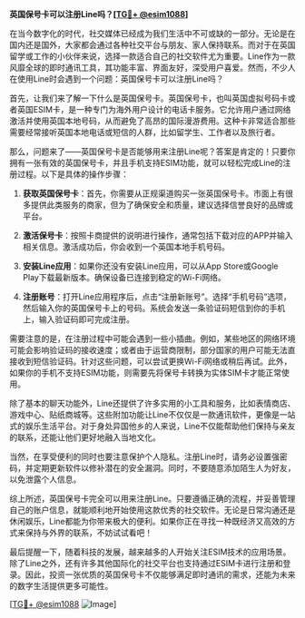 **英国保号卡可以注册Line吗？[[TG💪+ @esim1088](https://t.me/s/esim1088)]**

在当今数字化的时代，社交媒体已经成为我们生活中不可或缺的一部分。无论是在国内还是国外，大家都会通过各种社交平台与朋友、家人保持联系。而对于在英国留学或工作的小伙伴来说，选择一款适合自己的社交软件尤为重要。Line作为一款风靡全球的即时通讯工具，其功能丰富、界面友好，深受用户喜爱。然而，不少人在使用Line时会遇到一个问题：英国保号卡可以注册Line吗？

首先，让我们来了解一下什么是英国保号卡。英国保号卡，也叫英国虚拟号码卡或者英国ESIM卡，是一种专门为海外用户设计的电话卡服务。它允许用户通过网络激活并使用英国本地号码，从而避免了高昂的国际漫游费用。这种卡非常适合那些需要经常接听英国本地电话或短信的人群，比如留学生、工作者以及旅行者。

那么，问题来了——英国保号卡是否能够用来注册Line呢？答案是肯定的！只要你拥有一张有效的英国保号卡，并且手机支持ESIM功能，就可以轻松完成Line的注册过程。以下是具体的操作步骤：

1. **获取英国保号卡**：首先，你需要从正规渠道购买一张英国保号卡。市面上有很多提供此类服务的商家，但为了确保安全和质量，建议选择信誉良好的品牌或平台。

2. **激活保号卡**：按照卡商提供的说明进行操作，通常包括下载对应的APP并输入相关信息。激活成功后，你会收到一个英国本地手机号码。

3. **安装Line应用**：如果你还没有安装Line应用，可以从App Store或Google Play下载最新版本。确保设备已连接到稳定的Wi-Fi网络。

4. **注册账号**：打开Line应用程序后，点击“注册新账号”。选择“手机号码”选项，然后输入你的英国保号卡上的号码。系统会发送一条验证码短信到你的手机上，输入验证码即可完成注册。

需要注意的是，在注册过程中可能会遇到一些小插曲。例如，某些地区的网络环境可能会影响验证码的接收速度；或者由于运营商限制，部分国家的用户可能无法直接收到短信验证码。针对这些问题，可以尝试更换Wi-Fi网络或稍后再试。此外，如果你的手机不支持ESIM功能，则需要先将保号卡转换为实体SIM卡才能正常使用。

除了基本的聊天功能外，Line还提供了许多实用的小工具和服务，比如表情商店、游戏中心、贴纸商城等。这些附加功能让Line不仅仅是一款通讯软件，更像是一站式的娱乐生活平台。对于身处异国他乡的人来说，Line不仅能帮助他们保持与亲友的联系，还能让他们更好地融入当地文化。

当然，在享受便利的同时也要注意保护个人隐私。注册Line时，请务必设置强密码，并定期更新软件以修补潜在的安全漏洞。同时，不要随意添加陌生人为好友，以免泄露个人信息。

综上所述，英国保号卡完全可以用来注册Line。只要遵循正确的流程，并妥善管理自己的账户信息，就能顺利地开始使用这款优秀的社交软件。无论是日常沟通还是休闲娱乐，Line都能为你带来极大的便利。如果你正在寻找一种既经济又高效的方式来保持与外界的联系，不妨试试看吧！

最后提醒一下，随着科技的发展，越来越多的人开始关注ESIM技术的应用场景。除了Line之外，还有许多其他国际化的社交平台也支持通过ESIM卡进行注册和登录。因此，投资一张优质的英国保号卡不仅能够满足即时通讯的需求，还能为未来的数字生活提供更多可能性。

[[TG💪+ @esim1088](https://t.me/s/esim1088) ![Image](https://i.postimg.cc/4NQfJmqS/Snipaste-2025-05-13-00-14-12.png)]
